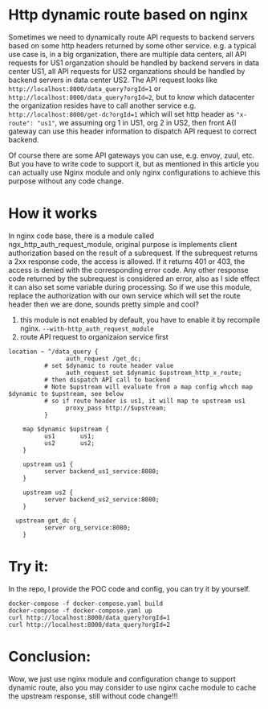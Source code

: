 # Http dynamic route based on nginx
Sometimes we need to dynamically route API requests to backend servers based on some http headers returned by some other service. e.g. a typical use case is,  in a big organization, there are multiple data centers, all API requests for US1 organzation should be handled by backend servers in data center US1, all API requests for US2 organzations should be handled by backend servers in data center US2. The API request looks like ```http://localhost:8000/data_query?orgId=1``` or ```http://localhost:8000/data_query?orgId=2```, but to know which datacenter the organization resides have to call another service e.g. ```http://localhost:8000/get-dc?orgId=1``` which will set http header as ```"x-route": "us1"```, we assuming org 1 in US1, org 2 in US2, then front A{I gateway can use this header information to dispatch API request to correct backend.

Of course there are some API gateways you can use, e.g. envoy, zuul, etc. But you have to write code to support it, but as mentioned in this article you can actually use Nginx module and only nginx configurations to achieve this purpose without any code change.

# How it works
In nginx code base, there is a module called ngx_http_auth_request_module, original purpose is implements client authorization based on the result of a subrequest. If the subrequest returns a 2xx response code, the access is allowed. If it returns 401 or 403, the access is denied with the corresponding error code. Any other response code returned by the subrequest is considered an error, also as I side effect it can also set some variable during processing. So if we use this module, replace the authorization with our own service which will set the route header then we are done, sounds pretty simple and cool?

1. this module is not enabled by default, you have to enable it by recompile nginx.
```--with-http_auth_request_module```
2. route API request to organizaion service first
```
location ~ ^/data_query {
			    auth_request /get_dc;
          # set $dynamic to route header value
			    auth_request_set $dynamic $upstream_http_x_route;
          # then dispatch API call to backend
          # Note $upstream will evaluate from a map config whcch map $dynamic to $upstream, see below
          # so if route header is us1, it will map to upstream us1
			    proxy_pass http://$upstream;
		  }
      
	map $dynamic $upstream {
		  us1		us1;
		  us2		us2;
	}

	upstream us1 {
		  server backend_us1_service:8080;
	}

	upstream us2 {
		  server backend_us2_service:8080;
	}

  upstream get_dc {
		  server org_service:8080;
	}
```
# Try it:
In the repo, I provide the POC code and config, you can try it by yourself.
```
docker-compose -f docker-compose.yaml build
docker-compose -f docker-compose.yaml up
curl http://localhost:8000/data_query?orgId=1
curl http://localhost:8000/data_query?orgId=2
```

# Conclusion:
Wow, we just use nginx module and configuration change to support dynamic route, also you may consider to use nginx cache module to cache the upstream response, still without code change!!!

